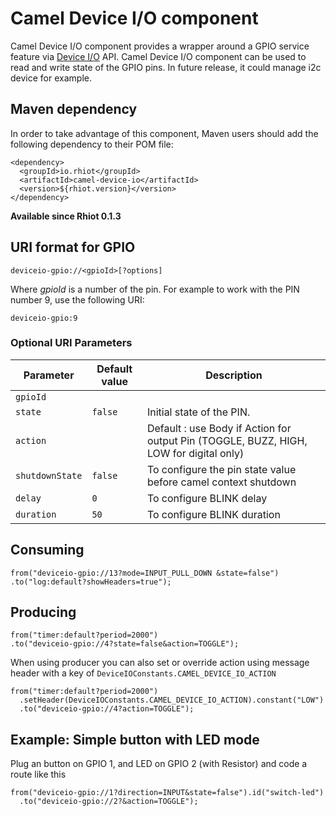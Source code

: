 # Camel Device I/O component

Camel Device I/O component provides a wrapper around a GPIO service feature via [Device I/O](http://openjdk.java.net/projects/dio/) API. Camel Device I/O component can be used to read and write state of the GPIO pins. In future release, it could manage i2c device for example.

## Maven dependency

In order to take advantage of this component, Maven users should add the following dependency to their POM file:

    <dependency>
      <groupId>io.rhiot</groupId>
      <artifactId>camel-device-io</artifactId>
      <version>${rhiot.version}</version>
    </dependency>

**Available since Rhiot 0.1.3**


## URI format for GPIO

    deviceio-gpio://<gpioId>[?options]

Where *gpioId* is a number of the pin. For example to work with the PIN number 9, use the following URI:

    deviceio-gpio:9


### Optional URI Parameters

| Parameter      | Default value      | Description          |
|----------------|--------------------|----------------------|
| `gpioId`       |                    |                               |
| `state`        |    `false`         | Initial state of the PIN.     |
| `action`       |               | Default : use Body if Action for output Pin (TOGGLE, BUZZ, HIGH, LOW for digital only)|
| `shutdownState`        | `false`                       | To configure the pin state value before camel context shutdown        |
| `delay`        | `0`                       | To configure BLINK delay        |
| `duration`     | `50`                      | To configure BLINK duration        |




## Consuming

    from("deviceio-gpio://13?mode=INPUT_PULL_DOWN &state=false")
    .to("log:default?showHeaders=true");

## Producing

    from("timer:default?period=2000")
    .to("deviceio-gpio://4?state=false&action=TOGGLE");

When using producer you can also set or override action using message header with a key of `DeviceIOConstants.CAMEL_DEVICE_IO_ACTION`

    from("timer:default?period=2000")
      .setHeader(DeviceIOConstants.CAMEL_DEVICE_IO_ACTION).constant("LOW")
      .to("deviceio-gpio://4?action=TOGGLE");

## Example: Simple button with LED mode

Plug an button on GPIO 1, and LED on GPIO 2 (with Resistor) and code a route like this

    from("deviceio-gpio://1?direction=INPUT&state=false").id("switch-led")
      .to("deviceio-gpio://2?&action=TOGGLE");
